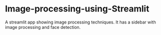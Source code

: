 # Image-processing-using-Streamlit

A streamlit app showing image processing techniques. It has a sidebar with image processing and face detection.
